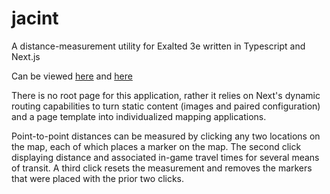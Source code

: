 # jacint
A distance-measurement utility for Exalted 3e written in Typescript and Next.js

Can be viewed [here](https://autochthonia.github.io/jacint/creationFull) and [here](https://autochthonia.github.io/jacint/futileBloodFlows)

There is no root page for this application, rather it relies on Next's dynamic routing capabilities to turn static content (images and paired configuration) and a page template into individualized mapping applications.

Point-to-point distances can be measured by clicking any two locations on the map, each of which places a marker on the map. The second click displaying distance and associated in-game travel times for several means of transit. A third click resets the measurement and removes the markers that were placed with the prior two clicks.
